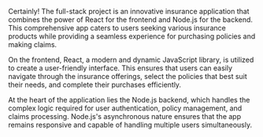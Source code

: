 Certainly! The full-stack project is an innovative insurance application that combines the power of React for the frontend and Node.js for the backend. This comprehensive app caters to users seeking various insurance products while providing a seamless experience for purchasing policies and making claims.

On the frontend, React, a modern and dynamic JavaScript library, is utilized to create a user-friendly interface. This ensures that users can easily navigate through the insurance offerings, select the policies that best suit their needs, and complete their purchases efficiently.

At the heart of the application lies the Node.js backend, which handles the complex logic required for user authentication, policy management, and claims processing. Node.js's asynchronous nature ensures that the app remains responsive and capable of handling multiple users simultaneously.
